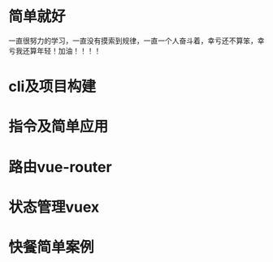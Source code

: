 # 简单就好
一直很努力的学习，一直没有摸索到规律，一直一个人奋斗着，幸亏还不算笨，幸亏我还算年轻！加油！！！！
# cli及项目构建
# 指令及简单应用
# 路由vue-router
# 状态管理vuex
# 快餐简单案例
